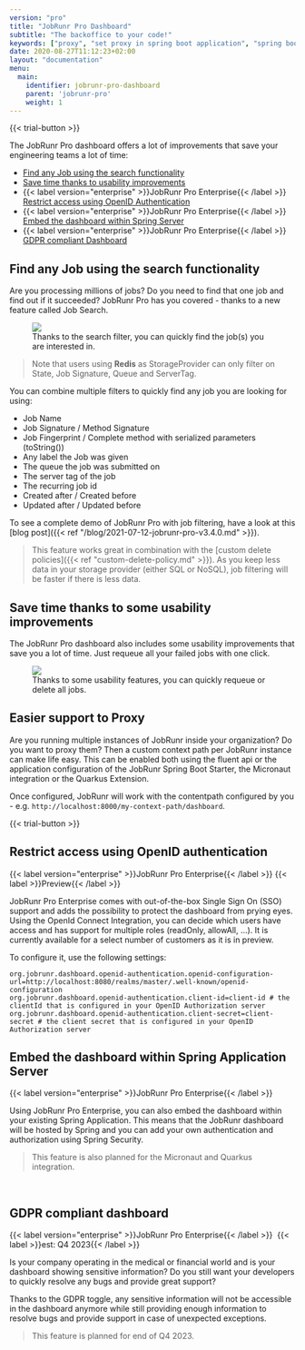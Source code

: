 ```yaml
---
version: "pro"
title: "JobRunr Pro Dashboard"
subtitle: "The backoffice to your code!"
keywords: ["proxy", "set proxy in spring boot application", "spring boot set proxy", "dashboard server", "gdpr compliant", "openid authentication"]
date: 2020-08-27T11:12:23+02:00
layout: "documentation"
menu: 
  main: 
    identifier: jobrunr-pro-dashboard
    parent: 'jobrunr-pro'
    weight: 1
---
```


{{< trial-button >}}

The JobRunr Pro dashboard offers a lot of improvements that save your engineering teams a lot of time:
- [Find any Job using the search functionality](#find-any-job-using-the-search-functionality)
- [Save time thanks to usability improvements](#save-time-thanks-to-some-usability-improvements)
- {{< label version="enterprise" >}}JobRunr Pro Enterprise{{< /label >}} [Restrict access using OpenID Authentication](#restrict-access-using-openid-authentication)
- {{< label version="enterprise" >}}JobRunr Pro Enterprise{{< /label >}} [Embed the dashboard within Spring Server](#embed-the-dashboard-within-spring-application-server)
- {{< label version="enterprise" >}}JobRunr Pro Enterprise{{< /label >}} [GDPR compliant Dashboard](#gdpr-compliant-dashboard)


## Find any Job using the search functionality
Are you processing millions of jobs? Do you need to find that one job and find out if it succeeded? JobRunr Pro has you covered - thanks to a new feature called Job Search.

<figure>
<img src="/documentation/job-filters.gif" class="kg-image">
<figcaption>Thanks to the search filter, you can quickly find the job(s) you are interested in.</figcaption>
</figure>

> Note that users using __Redis__ as StorageProvider can only filter on State, Job Signature, Queue and ServerTag.

You can combine multiple filters to quickly find any job you are looking for using:
- Job Name
- Job Signature / Method Signature
- Job Fingerprint / Complete method with serialized parameters (toString())
- Any label the Job was given
- The queue the job was submitted on
- The server tag of the job
- The recurring job id
- Created after / Created before
- Updated after / Updated before 

To see a complete demo of JobRunr Pro with job filtering, have a look at this [blog post]({{< ref "/blog/2021-07-12-jobrunr-pro-v3.4.0.md" >}}).

> This feature works great in combination with the [custom delete policies]({{< ref "custom-delete-policy.md" >}}). As you keep less data in your storage provider (either SQL or NoSQL), job filtering will be faster if there is less data.

## Save time thanks to some usability improvements
The JobRunr Pro dashboard also includes some usability improvements that save you a lot of time. Just requeue all your failed jobs with one click.

<figure>
<img src="/documentation/jobrunr-pro-failed-requeue.png" class="kg-image">
<figcaption>Thanks to some usability features, you can quickly requeue or delete all jobs.</figcaption>
</figure>

## Easier support to Proxy
Are you running multiple instances of JobRunr inside your organization? Do you want to proxy them? Then a custom context path per JobRunr instance can make life easy. This can be enabled both using the fluent api or the application configuration of the JobRunr Spring Boot Starter, the Micronaut integration or the Quarkus Extension.

Once configured, JobRunr will work with the contentpath configured by you - e.g. `http://localhost:8000/my-context-path/dashboard`.

{{< trial-button >}}

## Restrict access using OpenID authentication
{{< label version="enterprise" >}}JobRunr Pro Enterprise{{< /label >}} {{< label >}}Preview{{< /label >}}

JobRunr Pro Enterprise comes with out-of-the-box Single Sign On (SSO) support and adds the possibility to protect the dashboard from prying eyes. Using the OpenId Connect Integration, you can decide which users have access and has support for multiple roles (readOnly, allowAll, ...). It is currently available for a select number of customers as it is in preview.

To configure it, use the following settings:
```
org.jobrunr.dashboard.openid-authentication.openid-configuration-url=http://localhost:8080/realms/master/.well-known/openid-configuration
org.jobrunr.dashboard.openid-authentication.client-id=client-id # the clientId that is configured in your OpenID Authorization server
org.jobrunr.dashboard.openid-authentication.client-secret=client-secret # the client secret that is configured in your OpenID Authorization server
```

## Embed the dashboard within Spring Application Server
{{< label version="enterprise" >}}JobRunr Pro Enterprise{{< /label >}}&nbsp;

Using JobRunr Pro Enterprise, you can also embed the dashboard within your existing Spring Application. This means that the JobRunr dashboard will be hosted by Spring and you can add your own authentication and authorization using Spring Security.

> This feature is also planned for the Micronaut and Quarkus integration.

<br />

## GDPR compliant dashboard
{{< label version="enterprise" >}}JobRunr Pro Enterprise{{< /label >}}&nbsp; {{< label >}}est: Q4 2023{{< /label >}}&nbsp;

Is your company operating in the medical or financial world and is your dashboard showing sensitive information? Do you still want your developers to quickly resolve any bugs and provide great support? 

Thanks to the GDPR toggle, any sensitive information will not be accessible in the dashboard anymore while still providing enough information to resolve bugs and provide support in case of unexpected exceptions.

> This feature is planned for end of Q4 2023.

<br />